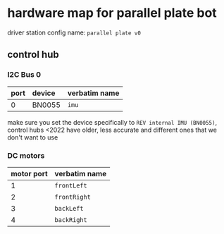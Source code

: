 # hardware map for parallel plate bot
driver station config name: `parallel plate v0`
## control hub
### I2C Bus 0
| port |     device     | verbatim name |
|:-----|:---------------|:--------------|
| 0    | BN0055         | `imu`         |

make sure you set the device specifically to `REV internal IMU (BN0055)`, control hubs <2022 have older, less accurate and different ones that we don't want to use
### DC motors
| motor port | verbatim name |
|:-----------|:--------------|
| 1          | `frontLeft`   |
| 2          | `frontRight`  |
| 3          | `backLeft`    |
| 4          | `backRight`   |


